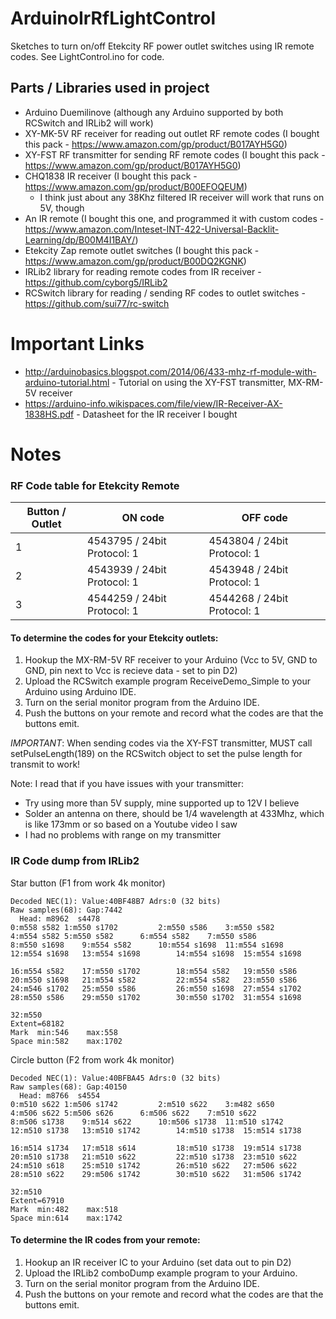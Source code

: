 # ArduinoIrRfLightControl
Sketches to turn on/off Etekcity RF power outlet switches using IR remote codes.  See LightControl.ino for code.

## Parts / Libraries used in project
- Arduino Duemilinove (although any Arduino supported by both RCSwitch and IRLib2 will work)
- XY-MK-5V RF receiver for reading out outlet RF remote codes (I bought this pack - https://www.amazon.com/gp/product/B017AYH5G0)
- XY-FST RF transmitter for sending RF remote codes (I bought this pack - https://www.amazon.com/gp/product/B017AYH5G0)
- CHQ1838 IR receiver (I bought this pack - https://www.amazon.com/gp/product/B00EFOQEUM)
  - I think just about any 38Khz filtered IR receiver will work that runs on 5V, though
- An IR remote (I bought this one, and programmed it with custom codes - https://www.amazon.com/Inteset-INT-422-Universal-Backlit-Learning/dp/B00M4I1BAY/)
- Etekcity Zap remote outlet switches (I bought this pack - https://www.amazon.com/gp/product/B00DQ2KGNK)
- IRLib2 library for reading remote codes from IR receiver - https://github.com/cyborg5/IRLib2
- RCSwitch library for reading / sending RF codes to outlet switches - https://github.com/sui77/rc-switch

# Important Links
- http://arduinobasics.blogspot.com/2014/06/433-mhz-rf-module-with-arduino-tutorial.html - Tutorial on using the XY-FST transmitter, MX-RM-5V receiver
- https://arduino-info.wikispaces.com/file/view/IR-Receiver-AX-1838HS.pdf - Datasheet for the IR receiver I bought

# Notes
### RF Code table for Etekcity Remote

| Button / Outlet | ON code                        | OFF code                     |
|-----------------|--------------------------------|------------------------------|
| 1               | 4543795 / 24bit Protocol: 1    | 4543804 / 24bit Protocol: 1  |
| 2               | 4543939 / 24bit Protocol: 1    | 4543948 / 24bit Protocol: 1  |
| 3               | 4544259 / 24bit Protocol: 1    | 4544268 / 24bit Protocol: 1  |

#### To determine the codes for your Etekcity outlets:
1.  Hookup the MX-RM-5V RF receiver to your Arduino (Vcc to 5V, GND to GND, pin next to Vcc is recieve data - set to pin D2)
1.  Upload the RCSwitch example program ReceiveDemo_Simple to your Arduino using Arduino IDE.
1.  Turn on the serial monitor program from the Arduino IDE.
1.  Push the buttons on your remote and record what the codes are that the buttons emit.


*IMPORTANT*: When sending codes via the XY-FST transmitter, MUST call setPulseLength(189) on the RCSwitch object to set the pulse length for transmit to work!

Note:  I read that if you have issues with your transmitter:
- Try using more than 5V supply, mine supported up to 12V I believe
- Solder an antenna on there, should be 1/4 wavelength at 433Mhz, which is like 173mm or so based on a Youtube video I saw
- I had no problems with range on my transmitter


### IR Code dump from IRLib2

Star button (F1 from work 4k monitor)

```
Decoded NEC(1): Value:40BF48B7 Adrs:0 (32 bits) 
Raw samples(68): Gap:7442
  Head: m8962  s4478
0:m558 s582	1:m550 s1702		 2:m550 s586	3:m550 s582		 
4:m554 s582	5:m550 s582		 6:m554 s582	7:m550 s586		 
8:m550 s1698	9:m554 s582		 10:m554 s1698	11:m554 s1698		 
12:m554 s1698	13:m554 s1698		 14:m554 s1698	15:m554 s1698		 

16:m554 s582	17:m550 s1702		 18:m554 s582	19:m550 s586		 
20:m550 s1698	21:m554 s582		 22:m554 s582	23:m550 s586		 
24:m546 s1702	25:m550 s586		 26:m550 s1698	27:m554 s1702		 
28:m550 s586	29:m550 s1702		 30:m550 s1702	31:m554 s1698		 

32:m550
Extent=68182
Mark  min:546	 max:558
Space min:582	 max:1702
```

Circle button (F2 from work 4k monitor)

```
Decoded NEC(1): Value:40BFBA45 Adrs:0 (32 bits) 
Raw samples(68): Gap:40150
  Head: m8766  s4554
0:m510 s622	1:m506 s1742		 2:m510 s622	3:m482 s650		 
4:m506 s622	5:m506 s626		 6:m506 s622	7:m510 s622		 
8:m506 s1738	9:m514 s622		 10:m506 s1738	11:m510 s1742		 
12:m510 s1738	13:m510 s1742		 14:m510 s1738	15:m514 s1738		 

16:m514 s1734	17:m518 s614		 18:m510 s1738	19:m514 s1738		 
20:m510 s1738	21:m510 s622		 22:m510 s1738	23:m510 s622		 
24:m510 s618	25:m510 s1742		 26:m510 s622	27:m506 s622		 
28:m510 s622	29:m506 s1742		 30:m510 s622	31:m506 s1742		 

32:m510
Extent=67910
Mark  min:482	 max:518
Space min:614	 max:1742
```
#### To determine the IR codes from your remote:

1.  Hookup an IR receiver IC to your Arduino (set data out to pin D2)
1.  Upload the IRLib2 comboDump example program to your Arduino.
1.  Turn on the serial monitor program from the Arduino IDE.
1.  Push the buttons on your remote and record what the codes are that the buttons emit.


